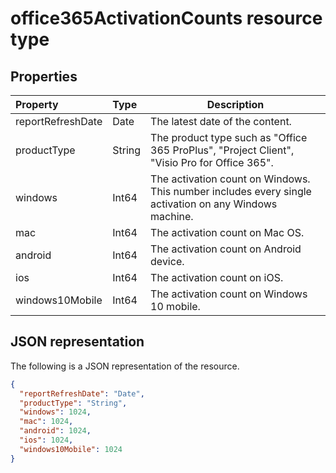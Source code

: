 # office365ActivationCounts resource type

## Properties

| Property          | Type   | Description                              |
| :---------------- | :----- | ---------------------------------------- |
| reportRefreshDate | Date   | The latest date of the content.          |
| productType       | String | The product type such as "Office 365 ProPlus", "Project Client", "Visio Pro for Office 365". |
| windows           | Int64  | The activation count on Windows. This number includes every single activation on any Windows machine. |
| mac               | Int64  | The activation count on Mac OS.          |
| android           | Int64  | The activation count on Android device.  |
| ios               | Int64  | The activation count on iOS.             |
| windows10Mobile   | Int64  | The activation count on Windows 10 mobile. |

## JSON representation

The following is a JSON representation of the resource.

<!-- {
  "blockType": "resource",
  "@odata.type": "microsoft.graph.office365ActivationCounts"
} -->

```json
{
  "reportRefreshDate": "Date", 
  "productType": "String", 
  "windows": 1024, 
  "mac": 1024, 
  "android": 1024, 
  "ios": 1024, 
  "windows10Mobile": 1024
}
```
